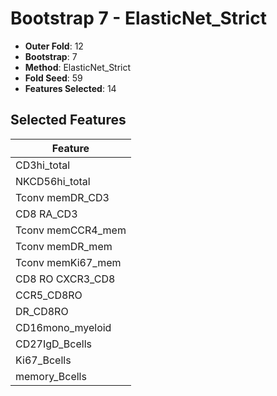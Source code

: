 # Bootstrap 7 - ElasticNet_Strict

- **Outer Fold**: 12
- **Bootstrap**: 7
- **Method**: ElasticNet_Strict
- **Fold Seed**: 59
- **Features Selected**: 14

## Selected Features

| Feature |
|---------|
| CD3hi_total |
| NKCD56hi_total |
| Tconv memDR_CD3 |
| CD8 RA_CD3 |
| Tconv memCCR4_mem |
| Tconv memDR_mem |
| Tconv memKi67_mem |
| CD8 RO CXCR3_CD8 |
| CCR5_CD8RO |
| DR_CD8RO |
| CD16mono_myeloid |
| CD27IgD_Bcells |
| Ki67_Bcells |
| memory_Bcells |
